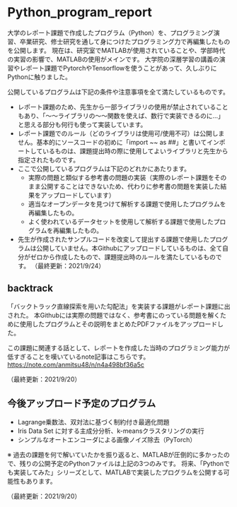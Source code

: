 # Python_program_report
大学のレポート課題で作成したプログラム（Python）を、プログラミング演習、卒業研究、修士研究を通して身につけたプログラミング力で再編集したものを公開します。
現在は、研究室でMATLABが使用されていることや、学部時代の実習の影響で、MATLABの使用がメインです。
大学院の深層学習の講義の演習やレポート課題でPytorchやTensorflowを使うことがあって、久しぶりにPythonに触りました。

公開しているプログラムは下記の条件や注意事項を全て満たしているものです。
- レポート課題のため、先生から一部ライブラリの使用が禁止されていることもあり、「〜〜ライブラリの〜〜関数を使えば、数行で実装できるのに...」と思える部分も何行も使って実装しています。
- レポート課題でのルール（どのライブラリは使用可/使用不可）は公開しません。基本的にソースコードの初めに「import ~~ as ##」と書いてインポートしているものは、課題提出時の際に使用してよいライブラリと先生から指定されたものです。
- ここで公開しているプログラムは下記のどれかにあたります。
  - 実際の問題と類似する参考書の問題の実装（実際のレポート課題をそのまま公開することはできないため、代わりに参考書の問題を実装した結果をアップロードしています）
  - 適当なオープンデータを見つけて解析する課題で使用したプログラムを再編集したもの。
  - よく使われているデータセットを使用して解析する課題で使用したプログラムを再編集したもの。
- 先生が作成されたサンプルコードを改変して提出する課題で使用したプログラムは公開していません。本Githubにアップロードしているものは、全て自分がゼロから作成したもので、課題提出時のルールを満たしているものです。
（最終更新：2021/9/24）

## backtrack
「バックトラック直線探索を用いた勾配法」を実装する課題がレポート課題に出された。
本Githubには実際の問題ではなく、参考書にのっている問題を解くために使用したプログラムとその説明をまとめたPDFファイルをアップロードした。

この課題に関連する話として、レポートを作成した当時のプログラミング能力が低すぎることを嘆いているnote記事はこちらです。
https://note.com/anmitsu48/n/n4a498bf36a5c

（最終更新：2021/9/20）

## 今後アップロード予定のプログラム
- Lagrange乗数法、双対法に基づく制約付き最適化問題
- Iris Data Set に対する主成分分析、k-meansクラスタリングの実行
- シンプルなオートエンコーダによる画像ノイズ除去（PyTorch）

※ 過去の課題を何で解いていたかを振り返ると、MATLABが圧倒的に多かったので、残りの公開予定のPythonファイルは上記の3つのみです。
将来、「Pythonでも実装してみた」シリーズとして、MATLABで実装したプログラムを公開する可能性もあります。

（最終更新：2021/9/20）
